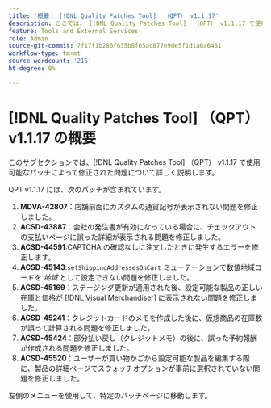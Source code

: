 ```yaml
---
title: '概要： [!DNL Quality Patches Tool]  （QPT） v1.1.17'
description: ここでは、 [!DNL Quality Patches Tool]  （QPT） v1.1.17 で使用可能なパッチによって修正された問題について詳しく説明します。
feature: Tools and External Services
role: Admin
source-git-commit: 7f17f1b286f635b8f65ac877e9de5f1d1a6a6461
workflow-type: tm+mt
source-wordcount: '215'
ht-degree: 0%

---
```


# [!DNL Quality Patches Tool] （QPT） v1.1.17 の概要

このサブセクションでは、[!DNL Quality Patches Tool] （QPT） v1.1.17 で使用可能なパッチによって修正された問題について詳しく説明します。

QPT v1.1.17 には、次のパッチが含まれています。

1. **MDVA-42807**：店舗前面にカスタムの通貨記号が表示されない問題を修正しました。
1. **ACSD-43887**：会社の発注書が有効になっている場合に、チェックアウトの支払いページに誤った詳細が表示される問題を修正しました。
1. **ACSD-44591**:CAPTCHA の確認なしに注文したときに発生するエラーを修正します。
1. **ACSD-45143**:`setShippingAddressesOnCart` ミューテーションで数値地域コードを *地域* として設定できない問題を修正しました。
1. **ACSD-45169**：ステージング更新が適用された後、設定可能な製品の正しい在庫と価格が [!DNL Visual Merchandiser] に表示されない問題を修正しました。
1. **ACSD-45241**：クレジットカードのメモを作成した後に、仮想商品の在庫数が誤って計算される問題を修正しました。
1. **ACSD-45424**：部分払い戻し（クレジットメモ）の後に、誤った予約報酬が作成される問題を修正しました。
1. **ACSD-45520**：ユーザーが買い物かごから設定可能な製品を編集する際に、製品の詳細ページでスウォッチオプションが事前に選択されていない問題を修正しました。

左側のメニューを使用して、特定のパッチページに移動します。
